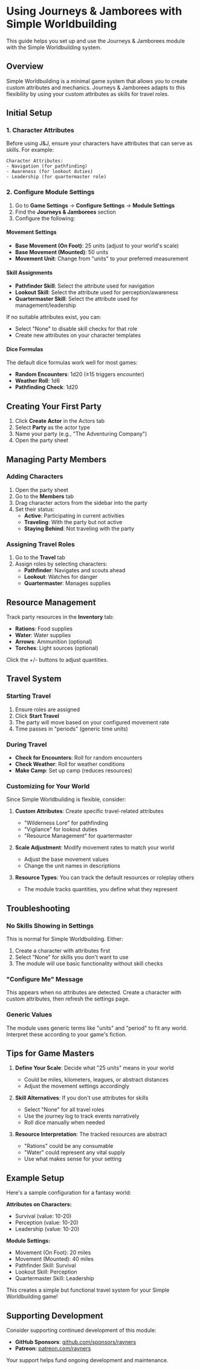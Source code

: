 # Using Journeys & Jamborees with Simple Worldbuilding

This guide helps you set up and use the Journeys & Jamborees module with the Simple Worldbuilding system.

## Overview

Simple Worldbuilding is a minimal game system that allows you to create custom attributes and mechanics. Journeys & Jamborees adapts to this flexibility by using your custom attributes as skills for travel roles.

## Initial Setup

### 1. Character Attributes

Before using J&J, ensure your characters have attributes that can serve as skills. For example:

```
Character Attributes:
- Navigation (for pathfinding)
- Awareness (for lookout duties)  
- Leadership (for quartermaster role)
```

### 2. Configure Module Settings

1. Go to **Game Settings** → **Configure Settings** → **Module Settings**
2. Find the **Journeys & Jamborees** section
3. Configure the following:

#### Movement Settings
- **Base Movement (On Foot)**: 25 units (adjust to your world's scale)
- **Base Movement (Mounted)**: 50 units
- **Movement Unit**: Change from "units" to your preferred measurement

#### Skill Assignments
- **Pathfinder Skill**: Select the attribute used for navigation
- **Lookout Skill**: Select the attribute used for perception/awareness
- **Quartermaster Skill**: Select the attribute used for management/leadership

If no suitable attributes exist, you can:
- Select "None" to disable skill checks for that role
- Create new attributes on your character templates

#### Dice Formulas
The default dice formulas work well for most games:
- **Random Encounters**: 1d20 (≥15 triggers encounter)
- **Weather Roll**: 1d6
- **Pathfinding Check**: 1d20

## Creating Your First Party

1. Click **Create Actor** in the Actors tab
2. Select **Party** as the actor type
3. Name your party (e.g., "The Adventuring Company")
4. Open the party sheet

## Managing Party Members

### Adding Characters
1. Open the party sheet
2. Go to the **Members** tab
3. Drag character actors from the sidebar into the party
4. Set their status:
   - **Active**: Participating in current activities
   - **Traveling**: With the party but not active
   - **Staying Behind**: Not traveling with the party

### Assigning Travel Roles
1. Go to the **Travel** tab
2. Assign roles by selecting characters:
   - **Pathfinder**: Navigates and scouts ahead
   - **Lookout**: Watches for danger
   - **Quartermaster**: Manages supplies

## Resource Management

Track party resources in the **Inventory** tab:
- **Rations**: Food supplies
- **Water**: Water supplies  
- **Arrows**: Ammunition (optional)
- **Torches**: Light sources (optional)

Click the +/- buttons to adjust quantities.

## Travel System

### Starting Travel
1. Ensure roles are assigned
2. Click **Start Travel** 
3. The party will move based on your configured movement rate
4. Time passes in "periods" (generic time units)

### During Travel
- **Check for Encounters**: Roll for random encounters
- **Check Weather**: Roll for weather conditions
- **Make Camp**: Set up camp (reduces resources)

### Customizing for Your World

Since Simple Worldbuilding is flexible, consider:

1. **Custom Attributes**: Create specific travel-related attributes
   - "Wilderness Lore" for pathfinding
   - "Vigilance" for lookout duties
   - "Resource Management" for quartermaster

2. **Scale Adjustment**: Modify movement rates to match your world
   - Adjust the base movement values
   - Change the unit names in descriptions

3. **Resource Types**: You can track the default resources or roleplay others
   - The module tracks quantities, you define what they represent

## Troubleshooting

### No Skills Showing in Settings
This is normal for Simple Worldbuilding. Either:
1. Create a character with attributes first
2. Select "None" for skills you don't want to use
3. The module will use basic functionality without skill checks

### "Configure Me" Message
This appears when no attributes are detected. Create a character with custom attributes, then refresh the settings page.

### Generic Values
The module uses generic terms like "units" and "period" to fit any world. Interpret these according to your game's fiction.

## Tips for Game Masters

1. **Define Your Scale**: Decide what "25 units" means in your world
   - Could be miles, kilometers, leagues, or abstract distances
   - Adjust the movement settings accordingly

2. **Skill Alternatives**: If you don't use attributes for skills
   - Select "None" for all travel roles
   - Use the journey log to track events narratively
   - Roll dice manually when needed

3. **Resource Interpretation**: The tracked resources are abstract
   - "Rations" could be any consumable
   - "Water" could represent any vital supply
   - Use what makes sense for your setting

## Example Setup

Here's a sample configuration for a fantasy world:

**Attributes on Characters:**
- Survival (value: 10-20)
- Perception (value: 10-20)  
- Leadership (value: 10-20)

**Module Settings:**
- Movement (On Foot): 20 miles
- Movement (Mounted): 40 miles
- Pathfinder Skill: Survival
- Lookout Skill: Perception
- Quartermaster Skill: Leadership

This creates a simple but functional travel system for your Simple Worldbuilding game!

## Supporting Development

Consider supporting continued development of this module:

- **GitHub Sponsors**: [github.com/sponsors/rayners](https://github.com/sponsors/rayners)
- **Patreon**: [patreon.com/rayners](https://patreon.com/rayners)

Your support helps fund ongoing development and maintenance.